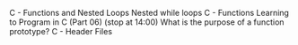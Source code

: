 C - Functions and Nested Loops
Nested while loops
C - Functions
Learning to Program in C (Part 06) (stop at 14:00)
What is the purpose of a function prototype?
C - Header Files
